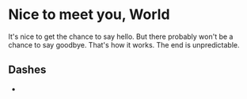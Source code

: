 # Nice to meet you, World

It's nice to get the chance to say hello. But there probably won't be a chance to say goodbye. That's how it works. The end is unpredictable.

## Dashes

-
